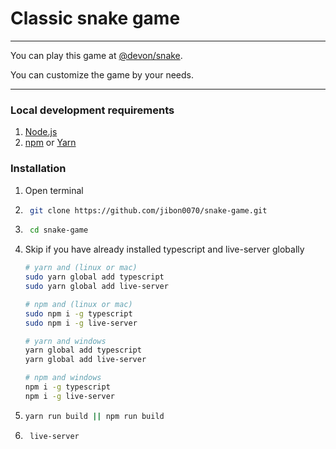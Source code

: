 # Classic snake game

---
You can play this game at [@devon/snake](https://devon.shonirakhra.com/snake).

You can customize the game by your needs.

---

### Local development requirements

1. [Node.js](https://nodejs.org/en/)
2. [npm](https://www.npmjs.com/) or [Yarn](https://yarnpkg.com/)

### Installation

1. Open terminal
2. ```bash
    git clone https://github.com/jibon0070/snake-game.git

3. ```bash
    cd snake-game

4. Skip if you have already installed typescript and live-server globally
    ```bash
   # yarn and (linux or mac)
   sudo yarn global add typescript 
   sudo yarn global add live-server
   ```
   ```bash
   # npm and (linux or mac)
   sudo npm i -g typescript
   sudo npm i -g live-server
   ```
   ```bash
   # yarn and windows
   yarn global add typescript
   yarn global add live-server
   ```
   ```bash
   # npm and windows
   npm i -g typescript
   npm i -g live-server
6. ```bash
   yarn run build || npm run build
   ```
7. ```bash
    live-server
   ```
